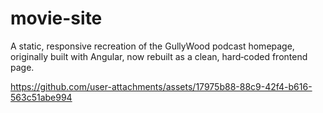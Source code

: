 # movie-site
A static, responsive recreation of the GullyWood podcast homepage, originally built with Angular, now rebuilt as a clean, hard‑coded frontend page.


https://github.com/user-attachments/assets/17975b88-88c9-42f4-b616-563c51abe994

